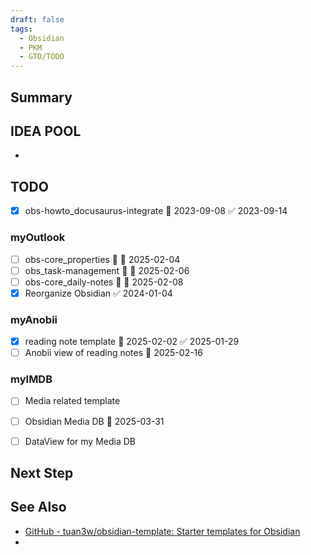 ```yaml
---
draft: false
tags:
  - Obsidian
  - PKM
  - GTD/TODO
---
```

## Summary


## IDEA POOL

- 

## TODO

- [x] obs-howto_docusaurus-integrate 📅 2023-09-08 ✅ 2023-09-14

### myOutlook
- [ ] obs-core_properties 🔽 📅 2025-02-04
- [ ] obs_task-management 🔽 📅 2025-02-06
- [ ] obs-core_daily-notes 🔼 📅 2025-02-08
- [x] Reorganize Obsidian ✅ 2024-01-04

### myAnobii
- [x] reading note template 📅 2025-02-02 ✅ 2025-01-29
- [ ] Anobii view of reading notes 📅 2025-02-16 

### myIMDB

- [ ] Media related template
- [ ] Obsidian Media DB 📅 2025-03-31
- [ ] DataView for my Media DB


## Next Step

## See Also

- [GitHub - tuan3w/obsidian-template: Starter templates for Obsidian](https://github.com/tuan3w/obsidian-template)
- 
